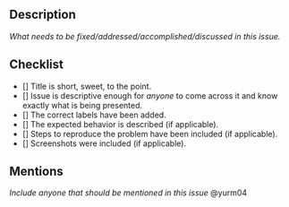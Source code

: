 ## Description
*What needs to be fixed/addressed/accomplished/discussed in this issue.*


## Checklist
- [] Title is short, sweet, to the point.
- [] Issue is descriptive enough for *anyone* to come across it and know exactly what is being presented.
- [] The correct labels have been added.
- [] The expected behavior is described (if applicable).
- [] Steps to reproduce the problem have been included (if applicable).
- [] Screenshots were included (if applicable).

## Mentions
*Include anyone that should be mentioned in this issue*
@yurm04
